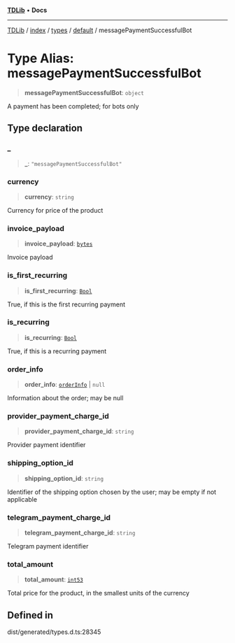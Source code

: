 [**TDLib**](../../../../../../README.md) • **Docs**

***

[TDLib](../../../../../../modules.md) / [index](../../../../../README.md) / [types](../../../README.md) / [default](../README.md) / messagePaymentSuccessfulBot

# Type Alias: messagePaymentSuccessfulBot

> **messagePaymentSuccessfulBot**: `object`

A payment has been completed; for bots only

## Type declaration

### \_

> **\_**: `"messagePaymentSuccessfulBot"`

### currency

> **currency**: `string`

Currency for price of the product

### invoice\_payload

> **invoice\_payload**: [`bytes`](bytes.md)

Invoice payload

### is\_first\_recurring

> **is\_first\_recurring**: [`Bool`](Bool.md)

True, if this is the first recurring payment

### is\_recurring

> **is\_recurring**: [`Bool`](Bool.md)

True, if this is a recurring payment

### order\_info

> **order\_info**: [`orderInfo`](orderInfo.md) \| `null`

Information about the order; may be null

### provider\_payment\_charge\_id

> **provider\_payment\_charge\_id**: `string`

Provider payment identifier

### shipping\_option\_id

> **shipping\_option\_id**: `string`

Identifier of the shipping option chosen by the user; may be empty if not applicable

### telegram\_payment\_charge\_id

> **telegram\_payment\_charge\_id**: `string`

Telegram payment identifier

### total\_amount

> **total\_amount**: [`int53`](int53.md)

Total price for the product, in the smallest units of the currency

## Defined in

dist/generated/types.d.ts:28345

